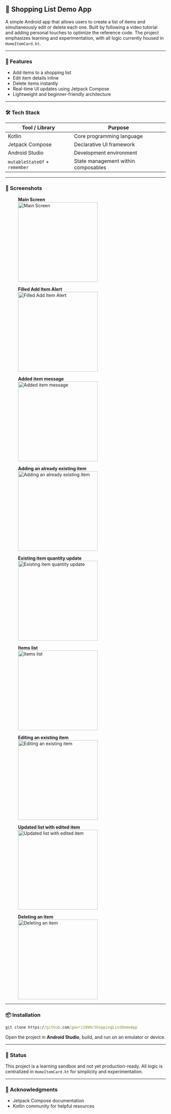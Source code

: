 ## 📱 Shopping List Demo App

A simple Android app that allows users to create a list of items and simultaneously edit or delete each one. Built by following a video tutorial and adding personal touches to optimize the reference code. The project emphasizes learning and experimentation, with all logic currently housed in `HomeItemCard.kt`.

---

### 🚀 Features

- Add items to a shopping list
- Edit item details inline
- Delete items instantly
- Real-time UI updates using Jetpack Compose
- Lightweight and beginner-friendly architecture

---

### 🛠️ Tech Stack

| Tool / Library                | Purpose                             |
|-------------------------------|-------------------------------------|
| Kotlin                        | Core programming language           |
| Jetpack Compose               | Declarative UI framework            |
| Android Studio                | Development environment             |
| `mutableStateOf` + `remember` | State management within composables |

---

### 📸 Screenshots

<figure>
  <figcaption><strong>Main Screen</strong></figcaption>
  <img src="demoImages/screenshot1.png" alt="Main Screen" width="250"/>
</figure>
<figure>
  <figcaption><strong>Filled Add Item Alert</strong></figcaption>
  <img src="demoImages/screenshot2.png" alt="Filled Add Item Alert" width="250"/>
</figure>
<figure>
  <figcaption><strong>Added item message</strong></figcaption>
  <img src="demoImages/screenshot3.png" alt="Added item message" width="250"/>
</figure>
<figure>
  <figcaption><strong>Adding an already existing item</strong></figcaption>
  <img src="demoImages/screenshot4.png" alt="Adding an already existing item" width="250"/>
</figure>
<figure>
  <figcaption><strong>Existing item quantity update</strong></figcaption>
  <img src="demoImages/screenshot5.png" alt="Existing item quantity update" width="250"/>
</figure>
<figure>
  <figcaption><strong>Items list</strong></figcaption>
  <img src="demoImages/screenshot6.png" alt="Items list" width="250"/>
</figure>
<figure>
  <figcaption><strong>Editing an existing item</strong></figcaption>
  <img src="demoImages/screenshot7.png" alt="Editing an existing item" width="250"/>
</figure>
<figure>
  <figcaption><strong>Updated list with edited item</strong></figcaption>
  <img src="demoImages/screenshot8.png" alt="Updated list with edited item" width="250"/>
</figure>
<figure>
  <figcaption><strong>Deleting an item</strong></figcaption>
  <img src="demoImages/screenshot9.png" alt="Deleting an item" width="250"/>
</figure>

---

### 📦 Installation

```cmd
git clone https://github.com/gavri1990/ShoppingListDemoApp
```

Open the project in **Android Studio**, build, and run on an emulator or device.

---

### 🧪 Status

This project is a learning sandbox and not yet production-ready. All logic is centralized in `HomeItemCard.kt` for simplicity and experimentation.

---

### 🙌 Acknowledgments

- Jetpack Compose documentation
- Kotlin community for helpful resources
